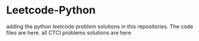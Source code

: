 # Leetcode-Python
adding the python leetcode problem solutions in this repositories. 
The code files are here.
all CTCI problems solutions are here































































































































































































































































































































































































































































































































































































































































































































































































































































































































































































































































































































































































































































































































